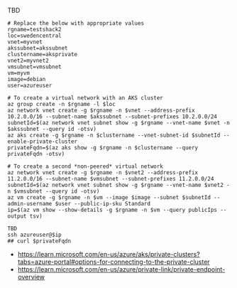 TBD

```
# Replace the below with appropriate values
rgname=testshack2
loc=swedencentral
vnet=myvnet
akssubnet=akssubnet
clustername=aksprivate
vnet2=myvnet2
vmsubnet=vmsubnet
vm=myvm
image=debian
user=azureuser

# To create a virtual network with an AKS cluster
az group create -n $rgname -l $loc
az network vnet create -g $rgname -n $vnet --address-prefix 10.2.0.0/16 --subnet-name $akssubnet --subnet-prefixes 10.2.0.0/24
subnetId=$(az network vnet subnet show -g $rgname --vnet-name $vnet -n $akssubnet --query id -otsv)
az aks create -g $rgname -n $clustername --vnet-subnet-id $subnetId --enable-private-cluster
privateFqdn=$(az aks show -g $rgname -n $clustername --query privateFqdn -otsv)

# To create a second *non-peered* virtual network
az network vnet create -g $rgname -n $vnet2 --address-prefix 11.2.0.0/16 --subnet-name $vmsubnet --subnet-prefixes 11.2.0.0/24
subnetId=$(az network vnet subnet show -g $rgname --vnet-name $vnet2 -n $vmsubnet --query id -otsv)
az vm create -g $rgname -n $vm --image $image --subnet $subnetId --admin-username $user --public-ip-sku Standard
ip=$(az vm show --show-details -g $rgname -n $vm --query publicIps --output tsv)

TBD
ssh azureuser@$ip 
## curl $privateFqdn
```

- https://learn.microsoft.com/en-us/azure/aks/private-clusters?tabs=azure-portal#options-for-connecting-to-the-private-cluster
- https://learn.microsoft.com/en-us/azure/private-link/private-endpoint-overview
